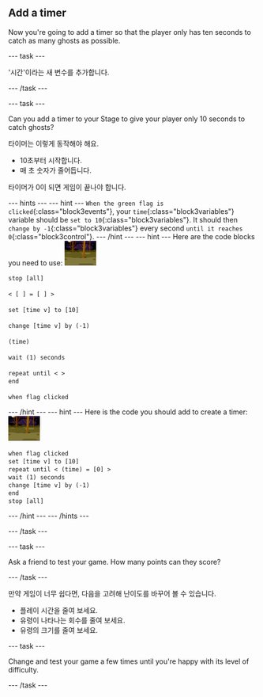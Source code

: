 ## Add a timer

Now you're going to add a timer so that the player only has ten seconds to catch as many ghosts as possible.

\--- task \---

'시간'이라는 새 변수를 추가합니다.

\--- /task \---

\--- task \---

Can you add a timer to your Stage to give your player only 10 seconds to catch ghosts?

타이머는 이렇게 동작해야 해요.

+ 10초부터 시작합니다.
+ 매 초 숫자가 줄어듭니다.

타이머가 0이 되면 게임이 끝나야 합니다.

\--- hints \--- \--- hint \--- `When the green flag is clicked`{:class="block3events"}, your `time`{:class="block3variables"} variable should be `set to 10`{:class="block3variables"}. It should then `change by -1`{:class="block3variables"} every second `until it reaches 0`{:class="block3control"}. \--- /hint \--- \--- hint \--- Here are the code blocks you need to use: ![ghost-sprite](images/ghost-backdrop.png)

```blocks3
stop [all]

< [ ] = [ ] >

set [time v] to [10]

change [time v] by (-1)

(time)

wait (1) seconds

repeat until < >
end

when flag clicked

```

\--- /hint \--- \--- hint \--- Here is the code you should add to create a timer: ![backdrop icon](images/ghost-backdrop.png)

```blocks3
when flag clicked
set [time v] to [10]
repeat until < (time) = [0] >
wait (1) seconds
change [time v] by (-1)
end
stop [all]
```

\--- /hint \--- \--- /hints \---

\--- /task \---

\--- task \---

Ask a friend to test your game. How many points can they score?

\--- /task \---

만약 게임이 너무 쉽다면, 다음을 고려해 난이도를 바꾸어 볼 수 있습니다.

+ 플레이 시간을 줄여 보세요.
+ 유령이 나타나는 회수를 줄여 보세요.
+ 유령의 크기를 줄여 보세요.

\--- task \---

Change and test your game a few times until you're happy with its level of difficulty.

\--- /task \---